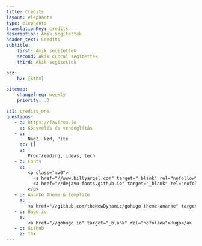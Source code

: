 ```yaml
---
title: Credits
layout: elephants
type: elephants
translationKey: credits
description: Amik segítettek
header_text: Credits
subtitle:
    first: Amik segítettek
    second: Akik cuccai segítettek
    third: Akik segítettek

bzz:
    h2: [kthx]

sitemap:
    changefreq: weekly
    priority: .3

st1: credits_one
questions:
   - q: https://favicon.io
     a: Könyvelés és vendéglátás
   - q: |
        NagZ, kzd, Pite
     qc: []
     a: |
        Proofreading, ideas, tech
   - q: Fonts
     a: |
        <p class="mv0">
          <a href="//www.billyargel.com" target="_blank" rel="nofollow">Billy Argel</a>, 
          <a href="//dejavu-fonts.github.io" target="_blank" rel="nofollow">DejaVu</a>
        </p>
   - q: Ananke Theme & template
     a: |
        <a href="//github.com/theNewDynamic/gohugo-theme-ananke" target="_blank" rel="nofollow">Bud Parr</a>
   - q: Hugo.io
     a: |
        <a href="//gohugo.io" target="_blank" rel="nofollow">Hugo</a>
   - q: Github
     a: Thx
---
```

